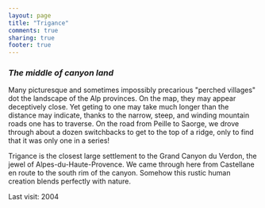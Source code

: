```yaml
---
layout: page
title: "Trigance"
comments: true
sharing: true
footer: true
---
```

<h3><em>The middle of canyon land</em></h3>

Many picturesque and sometimes impossibly precarious "perched villages" dot the landscape of the Alp provinces. On the map, they may appear deceptively close. Yet geting to one may take much longer than the distance may indicate, thanks to the narrow, steep, and winding mountain roads one has to traverse. On the road from Peille to Saorge, we drove through about a dozen switchbacks to get to the top of a ridge, only to find that it was only one in a series! 

Trigance is the closest large settlement to the Grand Canyon du Verdon, the jewel of Alpes-du-Haute-Provence. We came through here from Castellane en route to the south rim of the canyon. Somehow this rustic human creation blends perfectly with nature.

Last visit: 2004